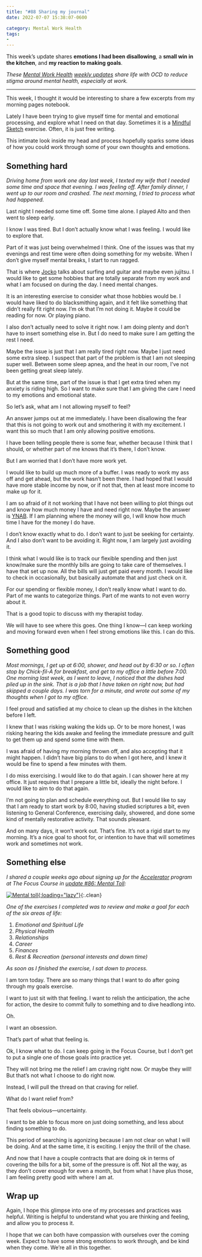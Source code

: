 ```yaml
---
title: "#88 Sharing my journal"
date: 2022-07-07 15:38:07-0600

category: Mental Work Health
tags:
- 
---
```


This week’s update shares **emotions I had been disallowing**, a **small win in the kitchen**, and **my reaction to making goals**.

_These [Mental Work Health](https://bennorris.com/mental-work-health) [weekly updates](https://bennorris.com/tags/weekly-update/) share life with OCD to reduce stigma around mental health, especially at work._

***

This week, I thought it would be interesting to share a few excerpts from my morning pages notebook.

Lately I have been trying to give myself time for mental and emotional processing, and explore what I need on that day. Sometimes it is a [Mindful Sketch](https://bennorris.com/mindful-sketch) exercise. Often, it is just free writing.

This intimate look inside my head and process hopefully sparks some ideas of how you could work through some of your own thoughts and emotions.


## Something hard

*Driving home from work one day last week, I texted my wife that I needed some time and space that evening. I was feeling off. After family dinner, I went up to our room and crashed. The next morning, I tried to process what had happened.*

Last night I needed some time off. Some time alone. I played Alto and then went to sleep early.

I know I was tired. But I don’t actually know what I was feeling. I would like to explore that.

Part of it was just being overwhelmed I think. One of the issues was that my evenings and rest time were often doing something for my website. When I don’t give myself mental breaks, I start to run ragged.

That is where [Jocko](https://jockopodcast.com) talks about surfing and guitar and maybe even jujitsu. I would like to get some hobbies that are totally separate from my work and what I am focused on during the day. I need mental changes.

It is an interesting exercise to consider what those hobbies would be. I would have liked to do blacksmithing again, and it felt like something that didn’t really fit right now. I’m ok that I’m not doing it. Maybe it could be reading for now. Or playing piano.

I also don’t actually need to solve it right now. I am doing plenty and don’t have to insert something else in. But I do need to make sure I am getting the rest I need.

Maybe the issue is just that I am really tired right now. Maybe I just need some extra sleep. I suspect that part of the problem is that I am not sleeping super well. Between some sleep apnea, and the heat in our room, I’ve not been getting great sleep lately.

But at the same time, part of the issue is that I get extra tired when my anxiety is riding high. So I want to make sure that I am giving the care I need to my emotions and emotional state.

So let’s ask, what am I not allowing myself to feel?

An answer jumps out at me immediately. I have been disallowing the fear that this is not going to work out and smothering it with my excitement. I want this so much that I am only allowing positive emotions.

I have been telling people there is some fear, whether because I think that I should, or whether part of me knows that it’s there, I don’t know.

But I am worried that I don’t have more work yet.

I would like to build up much more of a buffer. I was ready to work my ass off and get ahead, but the work hasn’t been there. I had hoped that I would have more stable income by now, or if not that, then at least more income to make up for it.

I am so afraid of it not working that I have not been willing to plot things out and know how much money I have and need right now. Maybe the answer is [YNAB](https://www.youneedabudget.com/). If I am planning where the money will go, I will know how much time I have for the money I do have.

I don’t know exactly what to do. I don’t want to just be seeking for certainty. And I also don’t want to be avoiding it. Right now, I am largely just avoiding it.

I think what I would like is to track our flexible spending and then just know/make sure the monthly bills are going to take care of themselves. I have that set up now. All the bills will just get paid every month. I would like to check in occasionally, but basically automate that and just check on it.

For our spending or flexible money, I don’t really know what I want to do. Part of me wants to categorize things. Part of me wants to not even worry about it.

That is a good topic to discuss with my therapist today.

We will have to see where this goes. One thing I know—I can keep working and moving forward even when I feel strong emotions like this. I can do this.


## Something good

*Most mornings, I get up at 6:00, shower, and head out by 6:30 or so. I often stop by Chick-fil-A for breakfast, and get to my office a little before 7:00. One morning last week, as I went to leave, I noticed that the dishes had piled up in the sink. That is a job that I have taken on right now, but had skipped a couple days. I was torn for a minute, and wrote out some of my thoughts when I got to my office.*

I feel proud and satisfied at my choice to clean up the dishes in the kitchen before I left.

I knew that I was risking waking the kids up. Or to be more honest, I was risking hearing the kids awake and feeling the immediate pressure and guilt to get them up and spend some time with them.

I was afraid of having my morning thrown off, and also accepting that it might happen. I didn’t have big plans to do when I got here, and I knew it would be fine to spend a few minutes with them.

I do miss exercising. I would like to do that again. I can shower here at my office. It just requires that I prepare a little bit, ideally the night before. I would like to aim to do that again.

I’m not going to plan and schedule everything out. But I would like to say that I am ready to start work by 8:00, having studied scriptures a bit, even listening to General Conference, exercising daily, showered, and done some kind of mentally restorative activity. That sounds pleasant.

And on many days, it won’t work out. That’s fine. It’s not a rigid start to my morning. It’s a nice goal to shoot for, or intention to have that will sometimes work and sometimes not work.


## Something else

*I shared a couple weeks ago about signing up for the [Accelerator](https://thefocuscourse.com/accelerator/) program at The Focus Course in [update #86: Mental Toll](https://bennorris.com/2022/06/24/mental-toll):*

[![Mental toll](https://media.bennorris.com/images/mentalworkhealth/posts/mental-toll.jpg){:loading="lazy"}](https://bennorris.com/2022/06/24/mental-toll){:.clean}

*One of the exercises I completed was to review and make a goal for each of the six areas of life:*

1. *Emotional and Spiritual Life*
2. *Physical Health*
3. *Relationships*
4. *Career*
5. *Finances*
6. *Rest & Recreation (personal interests and down time)*

*As soon as I finished the exercise, I sat down to process.*

I am torn today. There are so many things that I want to do after going through my goals exercise.

I want to just sit with that feeling. I want to relish the anticipation, the ache for action, the desire to commit fully to something and to dive headlong into.

Oh.

I want an obsession.

That’s part of what that feeling is.

Ok, I know what to do. I can keep going in the Focus Course, but I don’t get to put a single one of those goals into practice yet.

They will not bring me the relief I am craving right now. Or maybe they will! But that’s not what I choose to do right now.

Instead, I will pull the thread on that craving for relief.

What do I want relief from?

That feels obvious—uncertainty.

I want to be able to focus more on just doing something, and less about finding something to do.

This period of searching is agonizing because I am not clear on what I will be doing. And at the same time, it is exciting. I enjoy the thrill of the chase.

And now that I have a couple contracts that are doing ok in terms of covering the bills for a bit, some of the pressure is off. Not all the way, as they don’t cover enough for even a month, but from what I have plus those, I am feeling pretty good with where I am at. 


## Wrap up

Again, I hope this glimpse into one of my processes and practices was helpful. Writing is helpful to understand what you are thinking and feeling, and allow you to process it.

I hope that we can both have compassion with ourselves over the coming week. Expect to have some strong emotions to work through, and be kind when they come. We’re all in this together.

